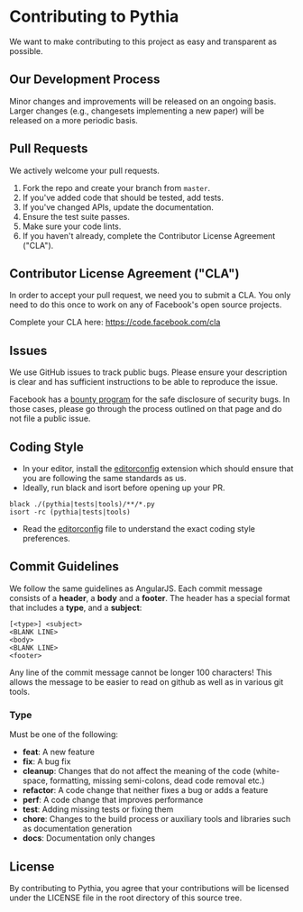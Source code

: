 # Contributing to Pythia
We want to make contributing to this project as easy and transparent as
possible.

## Our Development Process
Minor changes and improvements will be released on an ongoing basis. Larger changes (e.g., changesets implementing a new paper) will be released on a more periodic basis.

## Pull Requests
We actively welcome your pull requests.

1. Fork the repo and create your branch from `master`.
2. If you've added code that should be tested, add tests.
3. If you've changed APIs, update the documentation.
4. Ensure the test suite passes.
5. Make sure your code lints.
6. If you haven't already, complete the Contributor License Agreement ("CLA").

## Contributor License Agreement ("CLA")
In order to accept your pull request, we need you to submit a CLA. You only need
to do this once to work on any of Facebook's open source projects.

Complete your CLA here: <https://code.facebook.com/cla>

## Issues
We use GitHub issues to track public bugs. Please ensure your description is
clear and has sufficient instructions to be able to reproduce the issue.

Facebook has a [bounty program](https://www.facebook.com/whitehat/) for the safe
disclosure of security bugs. In those cases, please go through the process
outlined on that page and do not file a public issue.

## Coding Style
* In your editor, install the [editorconfig](https://editorconfig.org/) extension which should ensure that you are following the same standards as us.
* Ideally, run black and isort before opening up your PR.

```
black ./(pythia|tests|tools)/**/*.py
isort -rc (pythia|tests|tools)
```
* Read the [editorconfig](.editorconfig) file to understand the exact coding style preferences.

## Commit Guidelines

We follow the same guidelines as AngularJS. Each commit message consists of a **header**, a **body** and a **footer**.  The header has a special format that includes a **type**, and a **subject**:

```
[<type>] <subject>
<BLANK LINE>
<body>
<BLANK LINE>
<footer>
```

Any line of the commit message cannot be longer 100 characters! This allows the message to be easier
to read on github as well as in various git tools.

### Type
Must be one of the following:

* **feat**: A new feature
* **fix**: A bug fix
* **cleanup**: Changes that do not affect the meaning of the code (white-space, formatting, missing
  semi-colons, dead code removal etc.)
* **refactor**: A code change that neither fixes a bug or adds a feature
* **perf**: A code change that improves performance
* **test**: Adding missing tests or fixing them
* **chore**: Changes to the build process or auxiliary tools and libraries such as documentation
generation
* **docs**: Documentation only changes

## License
By contributing to Pythia, you agree that your contributions will be licensed
under the LICENSE file in the root directory of this source tree.
